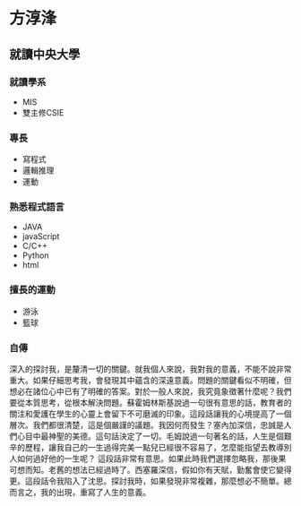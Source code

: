 
# 方淳浲
## 就讀中央大學
### 就讀學系
* MIS
* 雙主修CSIE

### 專長
* 寫程式
* 邏輯推理
* 運動

### 熟悉程式語言
* JAVA
* javaScript
* C/C++
* Python
* html

### 擅長的運動
* 游泳
* 籃球

### 自傳
  深入的探討我，是釐清一切的關鍵。就我個人來說，我對我的意義，不能不說非常重大。如果仔細思考我，會發現其中蘊含的深遠意義。問題的關鍵看似不明確，但想必在諸位心中已有了明確的答案。對於一般人來說，我究竟象徵著什麼呢？我們要從本質思考，從根本解決問題。蘇霍姆林斯基說過一句很有意思的話，教育者的關注和愛護在學生的心靈上會留下不可磨滅的印象。這段話讓我的心境提高了一個層次。我們都很清楚，這是個嚴謹的議題。我因何而發生？塞內加深信，忠誠是人們心目中最神聖的美德。這句話決定了一切。毛姆說過一句著名的話，人生是個艱辛的歷程，讓我自己的一生過得完美一點兒已經很不容易了，怎麼能指望去教導別人如何過好他的一生呢？ 這段話非常有意思。如果此時我們選擇忽略我，那後果可想而知。老舊的想法已經過時了。西塞羅深信，假如你有天賦，勤奮會使它變得更。這段話令我陷入了沈思。探討我時，如果發現非常複雜，那麼想必不簡單。總而言之，我的出現，重寫了人生的意義。

<!---
LAKERFrank/LAKERFrank is a ✨ special ✨ repository because its `README.md` (this file) appears on your GitHub profile.
You can click the Preview link to take a look at your changes.
--->
